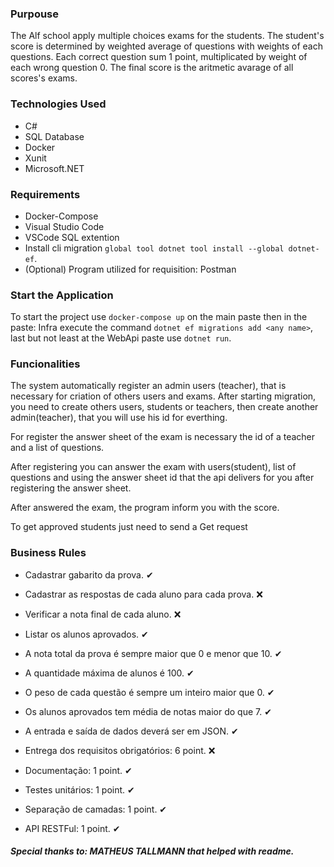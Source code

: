 ### Purpouse

The Alf school apply multiple choices exams for the students. The student's score is determined by weighted average of questions with weights of each questions. Each correct question sum 1 point, multiplicated by weight of each wrong question 0. The final score is the aritmetic avarage of all scores's exams.


### Technologies Used

* C#
* SQL Database
* Docker
* Xunit
* Microsoft.NET


### Requirements

* Docker-Compose
* Visual Studio Code
* VSCode SQL extention
* Install cli migration `global tool dotnet tool install --global dotnet-ef`.
* (Optional) Program utilized for requisition: Postman


### Start the Application

To start the project use `docker-compose up` on the main paste then in the paste: Infra execute the command `dotnet ef migrations add <any name>`, last but not least at the WebApi paste use `dotnet run`.


### Funcionalities

The system automatically register an admin users (teacher), that is necessary for criation of others users and exams. After starting migration, you need to create others users, students or teachers, then create another admin(teacher), that you will use his id for everthing.

For register the answer sheet of the exam is necessary the id of a teacher and a list of questions.

After registering you can answer the exam with users(student), list of questions and using the answer sheet id that the api delivers for you after registering the answer sheet.

After answered the exam, the program inform you with the score.

To get approved students just need to send a Get request


### Business Rules

* Cadastrar gabarito da prova. ✔
* Cadastrar as respostas de cada aluno para cada prova. ❌
* Verificar a nota final de cada aluno. ❌
* Listar os alunos aprovados. ✔

* A nota total da prova é sempre maior que 0 e menor que 10. ✔
* A quantidade máxima de alunos é 100. ✔
* O peso de cada questão é sempre um inteiro maior que 0. ✔
* Os alunos aprovados tem média de notas maior do que 7. ✔
* A entrada e saída de dados deverá ser em JSON. ✔

* Entrega dos requisitos obrigatórios: 6 point. ❌
* Documentação: 1 point. ✔
* Testes unitários: 1 point. ✔
* Separação de camadas: 1 point. ✔
* API RESTFul: 1 point. ✔


##### Special thanks to: MATHEUS TALLMANN that helped with readme.